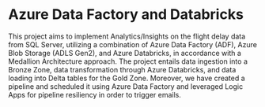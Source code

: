 
# Azure Data Factory and Databricks

This project aims to implement Analytics/Insights on the flight delay data from SQL Server, utilizing a combination of Azure Data Factory (ADF), Azure Blob Storage (ADLS Gen2), and Azure Databricks, in accordance with a Medallion Architecture approach. The project entails data ingestion into a Bronze Zone, data transformation through Azure Databricks, and data loading into Delta tables for the Gold Zone. Moreover, we have created a pipeline and scheduled it using Azure Data Factory and leveraged Logic Apps for pipeline resiliency in order to trigger emails.

